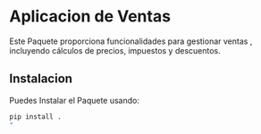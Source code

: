 # Aplicacion de Ventas

Este Paquete proporciona funcionalidades para gestionar ventas , incluyendo cálculos de precios, impuestos y descuentos.

## Instalacion

Puedes Instalar el Paquete usando:

```bash
pip install .
"